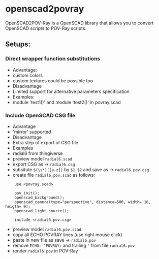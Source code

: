 # openscad2povray

OpenSCAD2POV-Ray is a OpenSCAD library that allows you to convert OpenSCAD scripts to POV-Ray scripts. 

## Setups:


### Direct wrapper function substitutions
* Advantage: 
 * custom colors
 * custom textures could be possible too
* Disadvantage
 * Limited support for alternative parameters specification
* Examples:
 * module 'test1()' and module 'test2()' in povray.scad

### Include OpenSCAD CSG file 
* Advantage
 * 'mirror' supported
* Disadvantage
 * Extra step of export of CSG file
* Examples
 * radial6 from thingiverse 
  * preview model `radial6.scad` 
  * export CSG as -> `radial6.csg`
  * subsitute `$(\s*)([a-z])` by `$1_$2` and save as  -> `radial6.pov.csg`
  * create file `radial6.pov.scad` as follows:
```
    use <povray.scad>

    pov_init();
    openscad_background();
    openscad_camera(type="perspective", distance=500, width= 16, heigth= 9);
    openscad_light_source();

    include <radial6.pov.csg>
```
  * preview model `radial6.pov.scad`
  * copy all ECHO POVRAY lines (use right mouse click) 
  * paste in new file as save -> `radial6.pov`
  * remove `ECHO: "POVRAY:` and trailing `"` from file `radial6.pov`
  * render `radial6.pov` in POV-Ray

